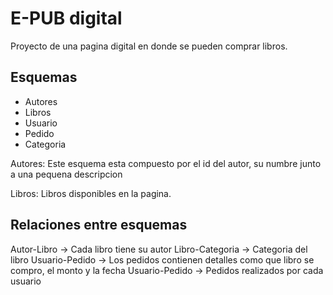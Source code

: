# E-PUB digital
Proyecto de una pagina digital en donde se pueden comprar libros.

## Esquemas
- Autores
- Libros
- Usuario
- Pedido
- Categoria

Autores: Este esquema esta compuesto por el id del autor, su numbre
junto a una pequena descripcion

Libros: Libros disponibles en la pagina. 


## Relaciones entre esquemas
Autor-Libro -> Cada libro tiene su autor
Libro-Categoria -> Categoria del libro
Usuario-Pedido -> Los pedidos contienen detalles como que libro se compro, el monto y la fecha
Usuario-Pedido -> Pedidos realizados por cada usuario

